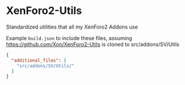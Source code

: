 # XenForo2-Utils
 Standardized utilities that all my XenForo2 Addons use

Example `build.json` to include these files, assuming https://github.com/Xon/XenForo2-Utils is cloned to src/addons/SV/Utils

```json
{
  "additional_files": [
    "src/addons/SV/Utils/"
  ]
}
```